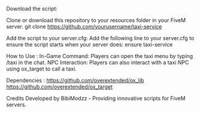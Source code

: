 Download the script:

Clone or download this repository to your resources folder in your FiveM server.
git clone https://github.com/yourusername/taxi-service


Add the script to your server.cfg: Add the following line to your server.cfg to ensure the script starts when your server does:
ensure taxi-service


How to Use : 
In-Game Command: Players can open the taxi menu by typing /taxi in the chat.
NPC Interaction: Players can also interact with a taxi NPC using ox_target to call a taxi.


Dependencies : 
https://github.com/overextended/ox_lib
https://github.com/overextended/ox_target


Credits
Developed by BibiModzz - Providing innovative scripts for FiveM servers.
